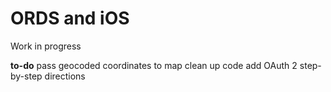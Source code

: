 # ORDS and iOS
Work in progress

**to-do**
pass geocoded coordinates to map
clean up code
add OAuth 2
step-by-step directions